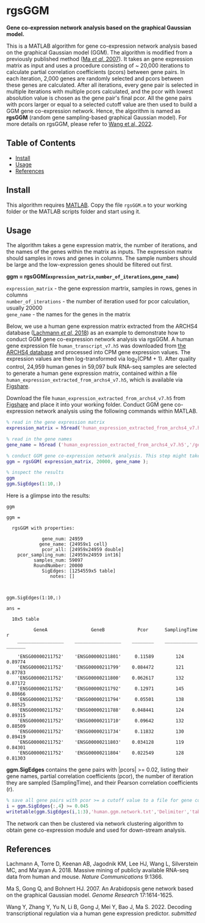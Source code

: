 # rgsGGM

**Gene co-expression network analysis based on the graphical Gaussian model.**

This is a MATLAB algorithm for gene co-expression network analysis based on the graphical Gaussian model (GGM). The algorithm is modified from a previously published method ([Ma *et al*, 2007](https://github.com/MaShisongLab/rgsGGM#References)). It takes an gene expression matrix as input and uses a procedure consisting of ~ 20,000 iterations to calculate partial correlation coefficients (pcors) between gene pairs. In each iteration, 2,000 genes are randomly selected and pcors between these genes are calculated. After all iterations, every gene pair is selected in multiple iterations with multiple pcors calculated, and the pcor with lowest absolution value is chosen as the gene pair's final pcor. All the gene pairs with pcors larger or equal to a selected cutoff value are then used to build a GGM gene co-expression network. Hence, the algorithm is named as <B>rgsGGM</B> (random gene sampling-based graphical Gaussian model). For more details on rgsGGM, please refer to [Wang et al, 2022](https://github.com/MaShisongLab/rgsGGM#References).

## Table of Contents
- [Install](https://github.com/MaShisongLab/rgsGGM#Install)
- [Usage](https://github.com/MaShisongLab/rgsGGM#Usage)
- [References](https://github.com/MaShisongLab/rgsGGM#References)

## Install
This algorithm requires [MATLAB](https://www.mathworks.com/products/matlab.html). Copy the file `rgsGGM.m` to your working folder or the MATLAB scripts folder and start using it.

## Usage

The algorithm takes a gene expression matrix, the number of iterations, and the names of the genes within the matrix as inputs. The expression matrix should samples in rows and genes in columns. The sample numbers should be large and the low-expression genes should be filtered out first. 

<B>ggm = rgsGGM(`expression_matrix`,`number_of_iterations`,`gene_name`)</B>

`expression_matrix` - the gene expression martrix, samples in rows, genes in columns<br/>
`number_of_iterations` - the number of iteration used for pcor calculation, usually 20000<br/>
`gene_name` - the names for the genes in the matrix


Below, we use a human gene expression matrix extracted from the ARCHS4 database ([Lachmann *et al*, 2018](https://github.com/MaShisongLab/rgsGGM#References)) as an example to demonstrate how to conduct GGM gene co-expression network analysis via rgsGGM. A human gene expression file `human_transcript_v7.h5` was downloaded from [the ARCHS4 database](https://maayanlab.cloud/archs4/download.html) and processed into CPM gene expression values. The expression values are then log-transformed via log<sub>2</sub>(CPM + 1). After quality control, 24,959 human genes in 59,097 bulk RNA-seq samples are selected to generate a human gene expression matrix, contained within a file `human_expression_extracted_from_archs4_v7.h5`, which is available via [Figshare](https://figshare.com/s/ec58e5b149c3060e1a6f). 

Download the file `human_expression_extracted_from_archs4_v7.h5` from [Figshare](https://figshare.com/s/ec58e5b149c3060e1a6f) and place it into your working folder. Conduct GGM gene co-expression network analysis using the following commands within MATLAB.
```matlab
% read in the gene expression matrix
expression_matrix = h5read('human_expression_extracted_from_archs4_v7.h5','/expression');

% read in the gene names
gene_name = h5read ('human_expression_extracted_from_archs4_v7.h5','/gene_name');

% conduct GGM gene co-expression network analysis. This step might take a long time.
ggm = rgsGGM( expression_matrix, 20000, gene_name );

% inspect the results
ggm
ggm.SigEdges(1:10,:)

```

Here is a glimpse into the results:
```shell
ggm

ggm = 

  rgsGGM with properties:

             gene_num: 24959
            gene_name: {24959x1 cell}
             pcor_all: [24959x24959 double]
    pcor_sampling_num: [24959x24959 int16]
          samples_num: 59097
          RoundNumber: 20000
             SigEdges: [1254559x5 table]
                notes: []



ggm.SigEdges(1:10,:)

ans =

  10x5 table

          GeneA                GeneB            Pcor      SamplingTime       r   
    _________________    _________________    ________    ____________    _______

    'ENSG00000211752'    'ENSG00000211801'     0.11589        124         0.89774
    'ENSG00000211752'    'ENSG00000211799'    0.084472        121         0.87783
    'ENSG00000211752'    'ENSG00000211800'    0.062617        132         0.87172
    'ENSG00000211752'    'ENSG00000211792'     0.12971        145         0.88666
    'ENSG00000211752'    'ENSG00000211794'     0.05501        138         0.88525
    'ENSG00000211752'    'ENSG00000211788'    0.048441        124         0.89315
    'ENSG00000211752'    'ENSG00000211710'     0.09642        132         0.88509
    'ENSG00000211752'    'ENSG00000211734'     0.11832        130         0.89419
    'ENSG00000211752'    'ENSG00000211803'    0.034128        119         0.84301
    'ENSG00000211752'    'ENSG00000211804'    0.022549        128         0.81303
```
<B>ggm.SigEdges</B> contains the gene pairs with |pcors| >= 0.02, listing their gene names, partial correlation coefficients (pcor), the number of iteration they are sampled (SamplingTime), and their Pearson correlation coefficients (r).
```matlab
% save all gene pairs with pcor >= a cutoff value to a file for gene co-expression construction
i = ggm.SigEdges{:,4} >= 0.045
writetable(ggm.SigEdges(i,1:3),'human.ggm.network.txt','Delimiter','tab','WriteVariableNames',FALSE)
```
The network can then be clustered via network clustering algorithm to obtain gene co-expression module and used for down-stream analysis.

## References

Lachmann A, Torre D, Keenan AB, Jagodnik KM, Lee HJ, Wang L, Silverstein MC, and Ma'ayan A. 2018. Massive mining of publicly available RNA-seq data from human and mouse. *Nature Communications* 9:1366.

Ma S, Gong Q, and Bohnert HJ. 2007. An Arabidopsis gene network based on the graphical Gaussian model. *Genome Research* 17:1614-1625.

Wang Y, Zhang Y, Yu N, Li B, Gong J, Mei Y, Bao J, Ma S. 2022. Decoding transcriptional regulation via a human gene expression predictor. *submitted* 

